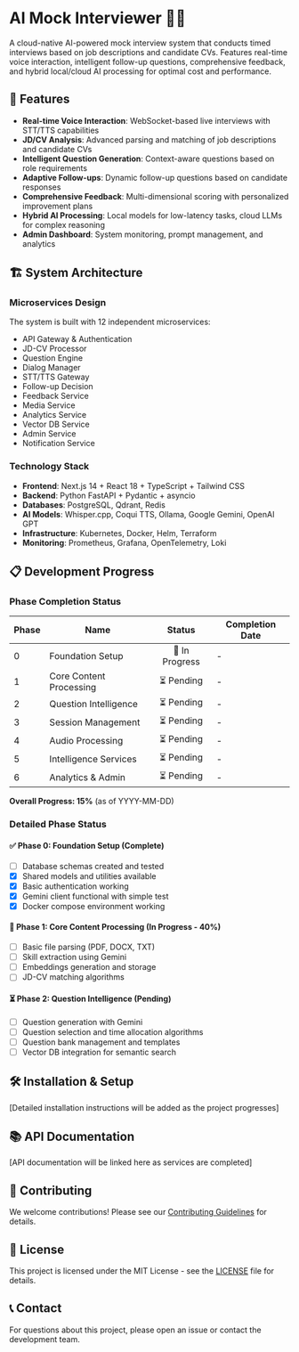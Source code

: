 # AI Mock Interviewer 🤖🎤

A cloud-native AI-powered mock interview system that conducts timed interviews based on job descriptions and candidate CVs. Features real-time voice interaction, intelligent follow-up questions, comprehensive feedback, and hybrid local/cloud AI processing for optimal cost and performance.

## 🚀 Features

- **Real-time Voice Interaction**: WebSocket-based live interviews with STT/TTS capabilities
- **JD/CV Analysis**: Advanced parsing and matching of job descriptions and candidate CVs
- **Intelligent Question Generation**: Context-aware questions based on role requirements
- **Adaptive Follow-ups**: Dynamic follow-up questions based on candidate responses
- **Comprehensive Feedback**: Multi-dimensional scoring with personalized improvement plans
- **Hybrid AI Processing**: Local models for low-latency tasks, cloud LLMs for complex reasoning
- **Admin Dashboard**: System monitoring, prompt management, and analytics

## 🏗️ System Architecture

### Microservices Design

The system is built with 12 independent microservices:

- API Gateway & Authentication
- JD-CV Processor
- Question Engine
- Dialog Manager
- STT/TTS Gateway
- Follow-up Decision
- Feedback Service
- Media Service
- Analytics Service
- Vector DB Service
- Admin Service
- Notification Service

### Technology Stack

- **Frontend**: Next.js 14 + React 18 + TypeScript + Tailwind CSS
- **Backend**: Python FastAPI + Pydantic + asyncio
- **Databases**: PostgreSQL, Qdrant, Redis
- **AI Models**: Whisper.cpp, Coqui TTS, Ollama, Google Gemini, OpenAI GPT
- **Infrastructure**: Kubernetes, Docker, Helm, Terraform
- **Monitoring**: Prometheus, Grafana, OpenTelemetry, Loki

## 📋 Development Progress

### Phase Completion Status

| Phase | Name                    |     Status     | Completion Date |
| ----- | ----------------------- | :------------: | --------------- |
| 0     | Foundation Setup        | 🚧 In Progress | -               |
| 1     | Core Content Processing |   ⏳ Pending   | -               |
| 2     | Question Intelligence   |   ⏳ Pending   | -               |
| 3     | Session Management      |   ⏳ Pending   | -               |
| 4     | Audio Processing        |   ⏳ Pending   | -               |
| 5     | Intelligence Services   |   ⏳ Pending   | -               |
| 6     | Analytics & Admin       |   ⏳ Pending   | -               |

**Overall Progress: 15%** (as of YYYY-MM-DD)

### Detailed Phase Status

#### ✅ Phase 0: Foundation Setup (Complete)

- [ ] Database schemas created and tested
- [X] Shared models and utilities available
- [X] Basic authentication working
- [X] Gemini client functional with simple test
- [X] Docker compose environment working

#### 🚧 Phase 1: Core Content Processing (In Progress - 40%)

- [ ] Basic file parsing (PDF, DOCX, TXT)
- [ ] Skill extraction using Gemini
- [ ] Embeddings generation and storage
- [ ] JD-CV matching algorithms

#### ⏳ Phase 2: Question Intelligence (Pending)

- [ ] Question generation with Gemini
- [ ] Question selection and time allocation algorithms
- [ ] Question bank management and templates
- [ ] Vector DB integration for semantic search

## 🛠️ Installation & Setup

[Detailed installation instructions will be added as the project progresses]

## 📚 API Documentation

[API documentation will be linked here as services are completed]

## 🤝 Contributing

We welcome contributions! Please see our [Contributing Guidelines](docs/development/contributing.md) for details.

## 📄 License

This project is licensed under the MIT License - see the [LICENSE](LICENSE) file for details.

## 📞 Contact

For questions about this project, please open an issue or contact the development team.
